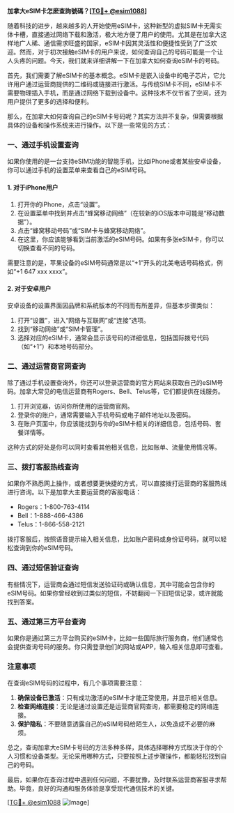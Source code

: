 **加拿大eSIM卡怎麽查詢號碼？[[TG💪+ @esim1088](https://t.me/s/esim1088)]**

随着科技的进步，越来越多的人开始使用eSIM卡，这种新型的虚拟SIM卡无需实体卡槽，直接通过网络下载和激活，极大地方便了用户的使用。尤其是在加拿大这样地广人稀、通信需求旺盛的国家，eSIM卡因其灵活性和便捷性受到了广泛欢迎。然而，对于初次接触eSIM卡的用户来说，如何查询自己的号码可能是一个让人头疼的问题。今天，我们就来详细讲解一下在加拿大如何查询eSIM卡的号码。

首先，我们需要了解eSIM卡的基本概念。eSIM卡是嵌入设备中的电子芯片，它允许用户通过运营商提供的二维码或链接进行激活。与传统SIM卡不同，eSIM卡不需要物理插入手机，而是通过网络下载到设备中。这种技术不仅节省了空间，还为用户提供了更多的选择和便利。

那么，在加拿大如何查询自己的eSIM卡号码呢？其实方法并不复杂，但需要根据具体的设备和操作系统来进行操作。以下是一些常见的方式：

### **一、通过手机设置查询**

如果你使用的是一台支持eSIM功能的智能手机，比如iPhone或者某些安卓设备，你可以通过手机的设置菜单来查看自己的eSIM号码。

#### **1. 对于iPhone用户**
1. 打开你的iPhone，点击“设置”。
2. 在设置菜单中找到并点击“蜂窝移动网络”（在较新的iOS版本中可能是“移动数据”）。
3. 点击“蜂窝移动号码”或“SIM卡与蜂窝移动网络”。
4. 在这里，你应该能够看到当前激活的eSIM号码。如果有多张eSIM卡，你可以切换查看不同的号码。

需要注意的是，苹果设备的eSIM号码通常是以“+1”开头的北美电话号码格式，例如“+1 647 xxx xxxx”。

#### **2. 对于安卓用户**
安卓设备的设置界面因品牌和系统版本的不同而有所差异，但基本步骤类似：
1. 打开“设置”，进入“网络与互联网”或“连接”选项。
2. 找到“移动网络”或“SIM卡管理”。
3. 选择对应的eSIM卡，通常会显示该号码的详细信息，包括国际拨号代码（如“+1”）和本地号码部分。

### **二、通过运营商官网查询**

除了通过手机设置查询外，你还可以登录运营商的官方网站来获取自己的eSIM号码。加拿大常见的电信运营商有Rogers、Bell、Telus等，它们都提供在线服务。

1. 打开浏览器，访问你所使用的运营商官网。
2. 登录你的账户，通常需要输入手机号码或电子邮件地址以及密码。
3. 在账户页面中，你应该能找到与你的eSIM卡相关的详细信息，包括号码、套餐详情等。

这种方式的好处是你可以同时查看其他相关信息，比如账单、流量使用情况等。

### **三、拨打客服热线查询**

如果你不熟悉网上操作，或者想要更快捷的方式，可以直接拨打运营商的客服热线进行咨询。以下是加拿大主要运营商的客服电话：

- Rogers：1-800-763-4114  
- Bell：1-888-466-4386  
- Telus：1-866-558-2121  

拨打客服后，按照语音提示输入相关信息，比如账户密码或身份证号码，就可以轻松查询到你的eSIM号码。

### **四、通过短信验证查询**

有些情况下，运营商会通过短信发送验证码或确认信息，其中可能会包含你的eSIM号码。如果你曾经收到过类似的短信，不妨翻阅一下旧短信记录，或许就能找到答案。

### **五、通过第三方平台查询**

如果你是通过第三方平台购买的eSIM卡，比如一些国际旅行服务商，他们通常也会提供查询号码的服务。你只需登录他们的网站或APP，输入相关信息即可查看。

### **注意事项**

在查询eSIM号码的过程中，有几个事项需要注意：

1. **确保设备已激活**：只有成功激活的eSIM卡才能正常使用，并显示相关信息。
2. **检查网络连接**：无论是通过设置还是运营商官网查询，都需要稳定的网络连接。
3. **保护隐私**：不要随意透露自己的eSIM号码给陌生人，以免造成不必要的麻烦。

总之，查询加拿大eSIM卡号码的方法多种多样，具体选择哪种方式取决于你的个人习惯和设备类型。无论采用哪种方式，只要按照上述步骤操作，都能轻松找到自己的号码。

最后，如果你在查询过程中遇到任何问题，不要犹豫，及时联系运营商客服寻求帮助。毕竟，良好的沟通和服务体验是享受现代通信技术的关键。

[[TG💪+ @esim1088](https://t.me/s/esim1088) ![Image](https://i.postimg.cc/4NQfJmqS/Snipaste-2025-05-13-00-14-12.png)]